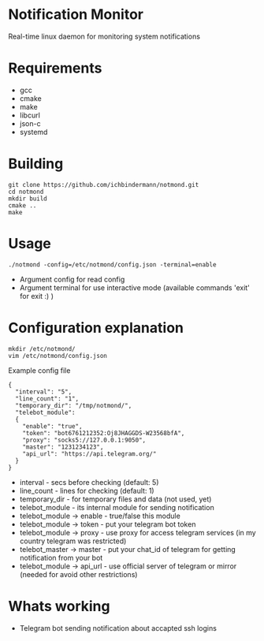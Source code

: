 # Notification Monitor
Real-time linux daemon for monitoring system notifications

# Requirements
* gcc
* cmake
* make
* libcurl
* json-c
* systemd

# Building
```
git clone https://github.com/ichbindermann/notmond.git
cd notmond
mkdir build
cmake ..
make
```

# Usage
```./notmond -config=/etc/notmond/config.json -terminal=enable```
- Argument config for read config
- Argument terminal for use interactive mode (available commands 'exit' for exit :) )

# Configuration explanation
```
mkdir /etc/notmond/
vim /etc/notmond/config.json
```
Example config file
```
{
  "interval": "5",
  "line_count": "1",
  "temporary_dir": "/tmp/notmond/",
  "telebot_module":
  {
    "enable": "true",
    "token": "bot6761212352:Oj8JHAGGDS-W23568bfA",
    "proxy": "socks5://127.0.0.1:9050",
    "master": "1231234123",
    "api_url": "https://api.telegram.org/"
  }
}
```
* interval - secs before checking (default: 5)
* line_count - lines for checking (default: 1)
* temporary_dir - for temporary files and data (not used, yet)
* telebot_module - its internal module for sending notification
* telebot_module -> enable - true/false this module
* telebot_module -> token - put your telegram bot token
* telebot_module -> proxy - use proxy for access telegram services (in my country telegram was restricted)
* telebot_master -> master - put your chat_id of telegram for getting notification from your bot
* telebot_module -> api_url - use official server of telegram or mirror (needed for avoid other restrictions)

# Whats working
- Telegram bot sending notification about accapted ssh logins
